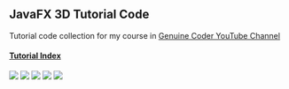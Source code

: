## JavaFX 3D Tutorial Code
Tutorial code collection for my course in [Genuine Coder YouTube Channel](https://www.youtube.com/playlist?list=PLhs1urmduZ295Ryetga7CNOqDymN_rhB_)

#### [Tutorial Index](http://genuinecoder.com/javafx-3d)

<img src="https://i.imgur.com/Esbb2mS.gif">
<img src="https://i.imgur.com/kUn591N.gif">
<img src="https://i.imgur.com/b0E87G6.gif">
<img src="https://i.imgur.com/uUWrzgN.gif">
<img src="https://i.imgur.com/LFnaCGZ.gif">
